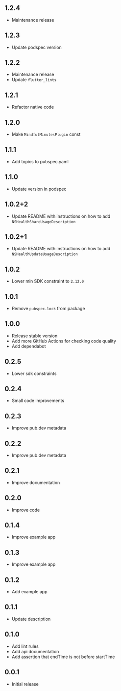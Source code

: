## 1.2.4

* Maintenance release

## 1.2.3

* Update podspec version

## 1.2.2

* Maintenance release
* Update `flutter_lints`

## 1.2.1

* Refactor native code

## 1.2.0

* Make `MindfulMinutesPlugin` const

## 1.1.1

* Add topics to pubspec.yaml

## 1.1.0

* Update version in podspec

## 1.0.2+2

* Update README with instructions on how to add `NSHealthShareUsageDescription`

## 1.0.2+1

* Update README with instructions on how to add `NSHealthUpdateUsageDescription`

## 1.0.2

* Lower min SDK constraint to `2.12.0`

## 1.0.1

* Remove `pubspec.lock` from package

## 1.0.0

* Release stable version
* Add more GitHub Actions for checking code quality
* Add dependabot

## 0.2.5

* Lower sdk constraints

## 0.2.4

* Small code improvements

## 0.2.3

* Improve pub.dev metadata

## 0.2.2

* Improve pub.dev metadata

## 0.2.1

* Improve documentation

## 0.2.0

* Improve code

## 0.1.4

* Improve example app

## 0.1.3

* Improve example app

## 0.1.2

* Add example app

## 0.1.1

* Update description

## 0.1.0

* Add lint rules
* Add api documentation
* Add assertion that endTime is not before startTime

## 0.0.1

* Initial release
